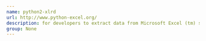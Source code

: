 ```yaml
---
name: python2-xlrd
url: http://www.python-excel.org/
description: for developers to extract data from Microsoft Excel (tm) spreadsheet files. URL : http://www.python-excel.org/ Groups : None
group: None
---
```

